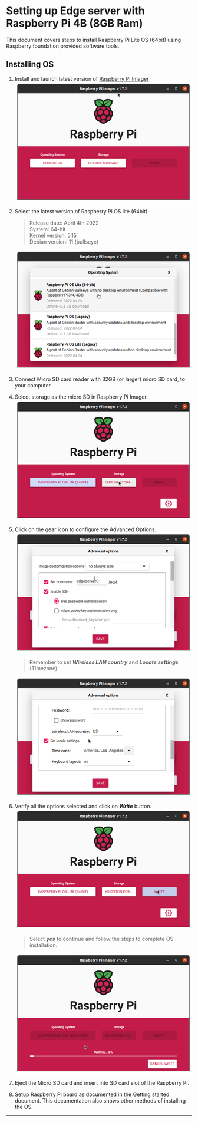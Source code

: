 # Setting up Edge server with Raspberry Pi 4B (8GB Ram)

This document covers steps to install Raspberry Pi Lite OS (64bit) using Raspberry foundation provided software tools.  

## Installing OS
1. Install and launch latest version of [Raspberry Pi Imager](https://www.raspberrypi.com/software/)  
   ![Raspberry Pi Imager](../images/Raspberry%20Pi%20Imager.png)

2. Select the latest version of Raspberry Pi OS lite (64bit).
    > Release date: April 4th 2022  
    > System: 64-bit  
    > Kernel version: 5.15  
    > Debian version: 11 (bullseye)  

    ![Raspibian OS Lite (64bit)](../images/Select_RaspberryPi_OS_Lite.png)

3. Connect Micro SD card reader with 32GB (or larger) micro SD card, to your computer.

4. Select storage as the micro SD in Raspberry Pi Imager.  
   ![Choose storage](../images/Choose%20Storage.png)  

5. Click on the gear icon to configure the Advanced Options.  
   ![Advanced options](../images/Advanced%20options.png)  
    > Remember to set ***Wireless LAN country*** and ***Locate settings*** (Timezone).

   ![LAN and Locate](../images/Wireless%20LAN%20and%20Timezone.png)  
   
6. Verify all the options selected and click on ***Write*** button.  
   ![Write](../images/Write.png)
    > Select ***yes*** to continue and follow the steps to complete OS installation.  

   ![Writing](../images/Writing.png)
    
7. Eject the Micro SD card and insert into SD card slot of the Raspberry Pi.

8. Setup Raspberry Pi board as documented in the [Getting started](https://www.raspberrypi.com/documentation/computers/getting-started.html#installing-the-operating-system) document. This documentation also shows other methods of installing the OS.
---

